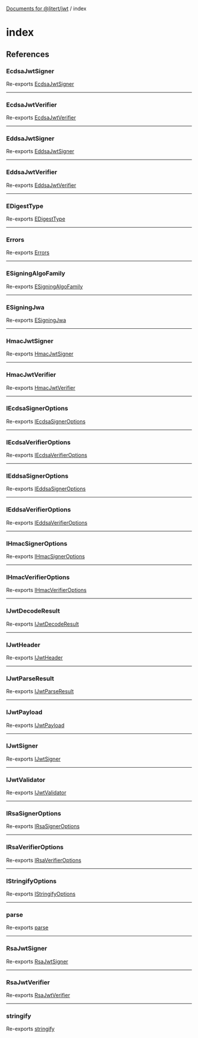 [Documents for @litert/jwt](../index.md) / index

# index

## References

### EcdsaJwtSigner

Re-exports [EcdsaJwtSigner](../Algorithms/Ecdsa/classes/EcdsaJwtSigner.md)

***

### EcdsaJwtVerifier

Re-exports [EcdsaJwtVerifier](../Algorithms/Ecdsa/classes/EcdsaJwtVerifier.md)

***

### EddsaJwtSigner

Re-exports [EddsaJwtSigner](../Algorithms/Eddsa/classes/EddsaJwtSigner.md)

***

### EddsaJwtVerifier

Re-exports [EddsaJwtVerifier](../Algorithms/Eddsa/classes/EddsaJwtVerifier.md)

***

### EDigestType

Re-exports [EDigestType](../Constants/enumerations/EDigestType.md)

***

### Errors

Re-exports [Errors](../Errors/index.md)

***

### ESigningAlgoFamily

Re-exports [ESigningAlgoFamily](../Constants/enumerations/ESigningAlgoFamily.md)

***

### ESigningJwa

Re-exports [ESigningJwa](../Constants/enumerations/ESigningJwa.md)

***

### HmacJwtSigner

Re-exports [HmacJwtSigner](../Algorithms/Hmac/classes/HmacJwtSigner.md)

***

### HmacJwtVerifier

Re-exports [HmacJwtVerifier](../Algorithms/Hmac/classes/HmacJwtVerifier.md)

***

### IEcdsaSignerOptions

Re-exports [IEcdsaSignerOptions](../Algorithms/Ecdsa/interfaces/IEcdsaSignerOptions.md)

***

### IEcdsaVerifierOptions

Re-exports [IEcdsaVerifierOptions](../Algorithms/Ecdsa/interfaces/IEcdsaVerifierOptions.md)

***

### IEddsaSignerOptions

Re-exports [IEddsaSignerOptions](../Algorithms/Eddsa/interfaces/IEddsaSignerOptions.md)

***

### IEddsaVerifierOptions

Re-exports [IEddsaVerifierOptions](../Algorithms/Eddsa/interfaces/IEddsaVerifierOptions.md)

***

### IHmacSignerOptions

Re-exports [IHmacSignerOptions](../Algorithms/Hmac/interfaces/IHmacSignerOptions.md)

***

### IHmacVerifierOptions

Re-exports [IHmacVerifierOptions](../Algorithms/Hmac/interfaces/IHmacVerifierOptions.md)

***

### IJwtDecodeResult

Re-exports [IJwtDecodeResult](../Types/interfaces/IJwtDecodeResult.md)

***

### IJwtHeader

Re-exports [IJwtHeader](../Types/interfaces/IJwtHeader.md)

***

### IJwtParseResult

Re-exports [IJwtParseResult](../Types/interfaces/IJwtParseResult.md)

***

### IJwtPayload

Re-exports [IJwtPayload](../Types/interfaces/IJwtPayload.md)

***

### IJwtSigner

Re-exports [IJwtSigner](../Types/interfaces/IJwtSigner.md)

***

### IJwtValidator

Re-exports [IJwtValidator](../Types/interfaces/IJwtValidator.md)

***

### IRsaSignerOptions

Re-exports [IRsaSignerOptions](../Algorithms/Rsa/interfaces/IRsaSignerOptions.md)

***

### IRsaVerifierOptions

Re-exports [IRsaVerifierOptions](../Algorithms/Rsa/interfaces/IRsaVerifierOptions.md)

***

### IStringifyOptions

Re-exports [IStringifyOptions](../CoreApis/Stringify/interfaces/IStringifyOptions.md)

***

### parse

Re-exports [parse](../CoreApis/Parse/functions/parse.md)

***

### RsaJwtSigner

Re-exports [RsaJwtSigner](../Algorithms/Rsa/classes/RsaJwtSigner.md)

***

### RsaJwtVerifier

Re-exports [RsaJwtVerifier](../Algorithms/Rsa/classes/RsaJwtVerifier.md)

***

### stringify

Re-exports [stringify](../CoreApis/Stringify/functions/stringify.md)
